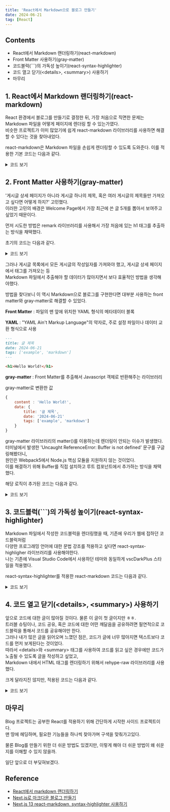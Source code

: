 ```yaml
---
title: 'React에서 Markdown으로 블로그 만들기'
date: 2024-06-21
tag: [React]
---
```


## Contents

-   React에서 Markdown 랜더링하기(react-markdown)
-   Front Matter 사용하기(gray-matter)
-   코드블럭(```)의 가독성 높이기(react-syntax-highlighter)
-   코드 열고 닫기(\<details>, \<summary>) 사용하기
-   마무리

## 1. React에서 Markdown 랜더링하기(react-markdown)

React 환경에서 블로그를 만들기로 결정한 뒤, 가장 처음으로 직면한 문제는 Markdown 파일을 어떻게 페이지에 렌더링 할 수 있는가였다.  
비슷한 프로젝트가 이미 많았기에 쉽게 react-markdown 라이브러리를 사용하면 해결할 수 있다는 것을 찾아내었다.

react-markdown은 Markdown 파일을 손쉽게 렌더링할 수 있도록 도와준다. 이를 적용한 기본 코드는 다음과 같다.

<details>
<summary>코드 보기</summary>

```javascript
import { useEffect, useState } from 'react';
import ReactMarkdown from 'react-markdown';

export default function Blog() {
    const [markdown, setMarkdown] = useState('');

    useEffect(() => {
        fetch('./intro.md')
            .then((response) => response.text())
            .then((text) => setMarkdown(text));
    }, []);
}

return (
    <div>
        <ReactMarkdown>{markdown}</ReactMarkdown>
    </div>
);
```

</details>

## 2. Front Matter 사용하기(gray-matter)

'게시글 상세 페이지가 아니라 게시글 하나의 제목, 혹은 여러 게시글의 제목들만 가져오고 싶다면 어떻게 하지?' 고민했다.  
이러한 고민의 배경은 Welcome Page에서 가장 최근에 쓴 글 5개를 뽑아서 보여주고 싶었기 때문이다.

먼저 시도한 방법은 remark 라이브러리를 사용해서 가장 처음에 있는 h1 태그를 추출하는 방식을 채택했다.

초기의 코드는 다음과 같다.

<details>
<summary>코드 보기</summary>

```javascript
import { remark } from 'remark';

export default function extractFirstH1(markdown) {
    // remark parse를 통해 Markdown 파싱
    const tree = remark().parse(markdown);

    // 트리의 노드들 중 첫 번째 H1 헤딩을 찾는다
    for (const node of tree.children) {
        if (node.type === 'heading' && node.depth === 1) {
            return node.children
                .filter((child) => child.type === 'text') // 텍스트 노드만 추출
                .map((child) => child.value) // 텍스트 값만 추출
                .join('');
        }
    }

    return ''; // H1 헤딩이 없는 경우 빈 문자열 반환
}
```

</details>

그러나 게시글 목록에서 모든 게시글의 작성일자를 가져와야 했고, 게시글 상세 페이지에서 태그를 가져오는 등  
Markdown 파일에서 추출해야 할 데이터가 많아지면서 보다 효율적인 방법을 생각해야했다.

방법을 찾다보니 이 역시 Markdown으로 블로그를 구현한다면 대부분 사용하는 front matter와 gray-matter로 해결할 수 있었다.

**Front Matter** : 파일의 맨 앞에 위치한 YAML 형식의 메타데이터 블록

**YAML** : "YAML Ain't Markup Language"의 약자로, 주로 설정 파일이나 데이터 교환 형식으로 사용

```markdown
---
title: 글 제목
date: 2024-06-21
tags: ['example', 'markdown']
---

<h1>Hello World!</h1>
```

**gray-matter** : Front Matter를 추출해서 Javascript 객체로 반환해주는 라이브러리

gray-matter로 변환한 값

```javascript
{
    content : 'Hello World!',
    data: {
        title: '글 제목',
        date: '2024-06-21'
        tags: ['example', 'markdown']
    }
}
```

gray-matter 라이브러리의 matter()를 이용하는데 렌더링이 안되는 이슈가 발생했다.  
터미널에서 발생한 'Uncaught ReferenceError: Buffer is not defined' 문구를 구글링해봤더니,  
원인은 Webpack5에서 Node.js 핵심 모듈을 지원하지 않는 것이었다.  
이를 해결하기 위해 Buffer를 직접 설치하고 루트 컴포넌트에서 추가하는 방식을 채택했다.

해당 로직이 추가된 코드는 다음과 같다.

<details>
<summary>코드 보기</summary>

```javascript
import { useEffect, useState } from 'react';
import ReactMarkdown from 'react-markdown';
import matter from 'gray-matter';

export default function Blog() {
    const [markdown, setMarkdown] = useState('');
    const [frontmatter, setFrontMatter] = useState({});

    useEffect(() => {
        fetch('./intro.md')
            .then((response) => response.text())
            .then((text) => {
                const { content, data: frontmatter } = matter(text);
                setMarkdown(content);
                setFrontMatter(frontmatter);
            });
    }, []);
}

return (
    <div>
        <h1>{frontmatter.title}</h1>
        <ReactMarkdown>{markdown}</ReactMarkdown>
    </div>
);
```

</details>

## 3. 코드블럭(```)의 가독성 높이기(react-syntax-highlighter)

Markdown 파일에서 작성한 코드블럭을 렌더링했을 때, 기존에 우리가 웹에 접하던 코드블럭처럼  
다양한 프로그래밍 언어에 대한 문법 강조를 적용하고 싶다면 react-syntax-highligher 라이브러리를 사용해야한다.  
나는 기존에 Visual Studio Code에서 사용하던 테마와 동일하게 vscDarkPlus 스타일을 적용했다.

react-syntax-highlighter를 적용한 react-markdown 코드는 다음과 같다.

<details>
<summary>코드 보기</summary>

```javascript
import React from 'react';
import ReactMarkdown from 'react-markdown';
import { Prism as SyntaxHighlighter } from 'react-syntax-highlighter';
import { vscDarkPlus } from 'react-syntax-highlighter/dist/esm/styles/prism';

export default function MarkdownRenderer({ markdown }) {
    return (
        <div>
            <ReactMarkdown
                components={{
                    code({ node, inline, className, children, ...props }) {
                        const match = /language-(\w+)/.exec(className || '');
                        return !inline && match ? (
                            <SyntaxHighlighter
                                style={vscDarkPlus}
                                language={match[1]}
                                PreTag="div"
                                {...props}
                            >
                                {String(children).replace(/\n$/, '')}
                            </SyntaxHighlighter>
                        ) : (
                            <code className={className} {...props}>
                                {children}
                            </code>
                        );
                    },
                }}
            >
                {markdown}
            </ReactMarkdown>
        </div>
    );
}
```

</details>

## 4. 코드 열고 닫기(\<details>, \<summary>) 사용하기

앞으로 코드에 대한 글이 많아질 것이다. 물론 이 글이 첫 글이지만 ㅎㅎ.  
트러블 슈팅이나, 코드 공유, 혹은 코드에 대한 어떤 깨달음을 공유하려면 필연적으로 코드블럭을 통해서 코드를 공유해야만 한다.  
그러나 내가 많은 글을 읽어오며 느꼈던 점은, 코드가 글에 너무 많아지면 텍스트보다 코드를 먼저 보게된다는 것이었다.  
따라서 \<details>와 \<summary> 태그를 사용하여 코드를 읽고 싶은 경우에만 코드가 노출될 수 있도록 글을 작성하고 싶었고,  
Markdown 내에서 HTML 태그를 렌더링하기 위해서 rehype-raw 라이브러리를 사용했다.

크게 달라지진 않지만, 적용된 코드는 다음과 같다.

<details>
<summary>코드 보기</summary>

```javascript
import React from 'react';
import ReactMarkdown from 'react-markdown';
import { Prism as SyntaxHighlighter } from 'react-syntax-highlighter';
import { vscDarkPlus } from 'react-syntax-highlighter/dist/esm/styles/prism';
import rehypeRaw from 'rehype-raw';

export default function MarkdownRenderer({ markdown }) {
    return (
        <div>
            <ReactMarkdown
                rehypePlugins={[rehypeRaw]}
                components={{
                    code({ node, inline, className, children, ...props }) {
                        const match = /language-(\w+)/.exec(className || '');
                        return !inline && match ? (
                            <SyntaxHighlighter
                                style={vscDarkPlus}
                                language={match[1]}
                                PreTag="div"
                                {...props}
                            >
                                {String(children).replace(/\n$/, '')}
                            </SyntaxHighlighter>
                        ) : (
                            <code className={className} {...props}>
                                {children}
                            </code>
                        );
                    },
                }}
            >
                {markdown}
            </ReactMarkdown>
        </div>
    );
}
```

</details>

## 마무리

Blog 프로젝트는 공부한 React를 적용하기 위해 간단하게 시작한 사이드 프로젝트이다.  
맨 땅에 헤딩하며, 필요한 기능들을 하나씩 찾아가며 구색을 맞춰가고있다.

물론 Blog를 만들기 위한 더 쉬운 방법도 있겠지만, 이렇게 해야 더 쉬운 방법이 왜 쉬운지를 이해할 수 있지 않을까.

일단 앞으로 더 부딪혀보겠다.

## Reference

-   [React에서 markdown 랜더링하기](https://velog.io/@2taeyoon/React%EC%97%90%EC%84%9C-markdown-%EB%9E%9C%EB%8D%94%EB%A7%81%ED%95%98%EA%B8%B0)
-   [Next.js로 마크다운 블로그 만들기](https://velog.io/@wlwl99/%EC%9B%90%ED%8B%B0%EB%93%9C-%ED%94%84%EB%A6%AC%EC%98%A8%EB%B3%B4%EB%94%A9-%EC%B1%8C%EB%A6%B0%EC%A7%80-Next.js%EB%A1%9C-%EB%A7%88%ED%81%AC%EB%8B%A4%EC%9A%B4-%EB%B8%94%EB%A1%9C%EA%B7%B8-%EB%A7%8C%EB%93%A4%EA%B8%B0-front-matter-gray-matter)
-   [Next.js 13 react-markdown, syntax-highlighter 사용하기](https://velog.io/@brgndy/Next.js-13-react-markdown-syntax-highlighter-%EC%82%AC%EC%9A%A9%ED%95%98%EA%B8%B0)
